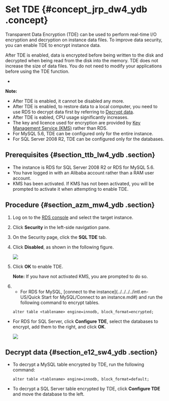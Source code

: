 # Set TDE {#concept_jrp_dw4_ydb .concept}

Transparent Data Encryption \(TDE\) can be used to perform real-time I/O encryption and decryption on instance data files. To improve data security, you can enable TDE to encrypt instance data.

After TDE is enabled, data is encrypted before being written to the disk and decrypted when being read from the disk into the memory. TDE does not increase the size of data files. You do not need to modify your applications before using the TDE function.

-   
**Note:** 

-   After TDE is enabled, it cannot be disabled any more.
-   After TDE is enabled, to restore data to a local computer, you need to use RDS to decrypt data first by referring to [Decrypt data](#section_e12_sw4_ydb).
-   After TDE is eabled, CPU usage significantly increases.
-   The key and licence used for encryption are provided by [Key Management Service \(KMS\)](https://www.alibabacloud.com/help/product/28933.htm) rather than RDS.
-   For MySQL 5.6, TDE can be configured only for the entire instance.
-   For SQL Server 2008 R2, TDE can be configured only for the databases.

## Prerequisites {#section_ttb_lw4_ydb .section}

-   The instance is RDS for SQL Server 2008 R2 or RDS for MySQL 5.6.
-   You have logged in with an Alibaba account rather than a RAM user account.
-   KMS has been activated. If KMS has not been activated, you will be prompted to activate it when attempting to enable TDE.

## Procedure {#section_azm_mw4_ydb .section}

1.  Log on to the [RDS console](https://rds.console.aliyun.com/) and select the target instance.
2.  Click **Security** in the left-side navigation pane.
3.  On the Security page, click the **SQL TDE** tab.
4.  Click **Disabled**, as shown in the following figure.

    ![](http://static-aliyun-doc.oss-cn-hangzhou.aliyuncs.com/assets/img/7950/15566149894151_en-US.png)

5.  Click **OK** to enable TDE.

    **Note:** If you have not activated KMS, you are prompted to do so.

6.  -   For RDS for MySQL, [connect to the instance](../../../../intl.en-US/Quick Start for MySQL/Connect to an instance.md#) and run the following command to encrypt tables.

    ``` {#codeblock_pjp_77w_ee7}
    alter table <tablename> engine=innodb, block_format=encrypted;
    ```

-   For RDS for SQL Server, click **Configure TDE**, select the databases to encrypt, add them to the right, and click **OK**.

    ![](http://static-aliyun-doc.oss-cn-hangzhou.aliyuncs.com/assets/img/7950/155661498942085_en-US.png)


## Decrypt data {#section_e12_sw4_ydb .section}

-   To decrypt a MySQL table encrypted by TDE, run the following command:

    ```
    alter table <tablename> engine=innodb, block_format=default;
    ```

-   To decrypt a SQL Server table encrypted by TDE, click **Configure TDE** and move the database to the left.

